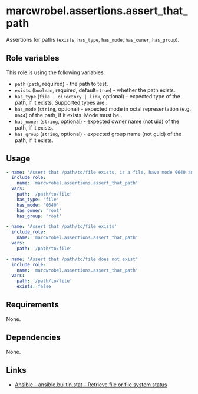 # marcwrobel.assertions.assert_that_path

Assertions for paths (`exists`, `has_type`, `has_mode`, `has_owner`, `has_group`).

## Role variables

This role is using the following variables:

- `path` (`path`, required) - the path to test.
- `exists` (`boolean`, required, default=`true`) - whether the path exists.
- `has_type` (`file | directory | link`, optional) - expected type of the path, if it exists. Supported types are :
- `has_mode` (`string`, optional) - expected mode in octal representation (e.g. `0644`) of the path, if it exists. Mode must be .
- `has_owner` (`string`, optional) - expected owner name (not uid) of the path, if it exists.
- `has_group` (`string`, optional) - expected group name (not guid) of the path, if it exists.

## Usage

```yaml
- name: 'Assert that /path/to/file exists, is a file, have mode 0640 and belongs to root:root'
  include_role:
    name: 'marcwrobel.assertions.assert_that_path'
  vars:
    path: '/path/to/file'
    has_type: 'file'
    has_mode: '0640'
    has_owner: 'root'
    has_group: 'root'

- name: 'Assert that /path/to/file exists'
  include_role:
    name: 'marcwrobel.assertions.assert_that_path'
  vars:
    path: '/path/to/file'

- name: 'Assert that /path/to/file does not exist'
  include_role:
    name: 'marcwrobel.assertions.assert_that_path'
  vars:
    path: '/path/to/file'
    exists: false
```

## Requirements

None.

## Dependencies

None.

## Links

- [Ansible - ansible.builtin.stat – Retrieve file or file system status](https://docs.ansible.com/ansible/latest/collections/ansible/builtin/stat_module.html)
